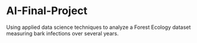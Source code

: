 # AI-Final-Project
Using applied data science techniques to analyze a Forest Ecology dataset measuring bark infections over several years.
